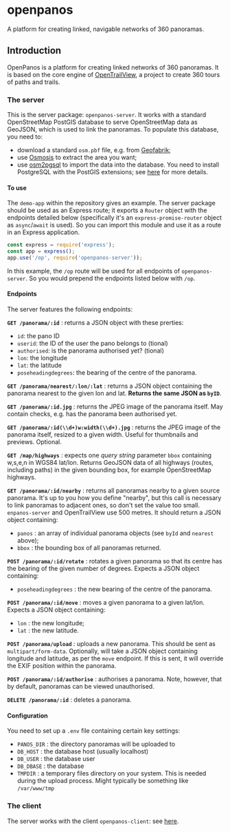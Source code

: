 # openpanos
A platform for creating linked, navigable networks of 360 panoramas.

## Introduction
OpenPanos is a platform for creating linked networks of 360 panoramas. It is based on the core engine of [OpenTrailView](https://entrailview.org), a project to create 360 tours of paths and trails.

### The server
This is the server package: `openpanos-server`. It works with a standard OpenStreetMap PostGIS database to serve OpenStreetMap data as GeoJSON, which is used to link the panoramas. To populate this database, you need to:
- download a standard `osm.pbf` file, e.g. from [Geofabrik](https://download.geofabrik.de); 
- use [Osmosis](https://wiki.enstreetmap.org/wiki/Osmosis) to extract the area you want; 
- use [osm2pgsql](https://wiki.enstreetmap.org/wiki/Osm2pgsql) to import the data into the database. You need to install PostgreSQL with the PostGIS extensions; see [here](https://wiki.enstreetmap.org/wiki/PostGIS) for more details.

#### To use
The `demo-app` within the repository gives an example. The server package should
be used as an Express route; it exports a `Router` object with the endpoints detailed below (specifically it's an `express-promise-router` object as `async`/`await` is used). So you can import this module and use it as a route in an Express application.
```javascript
const express = require('express');
const app = express();
app.use('/op', require('openpanos-server'));
```
In this example, the `/op` route will be used for all endpoints of `openpanos-server`. So you would prepend the endpoints listed below with `/op`.

#### Endpoints
The server features the following endpoints:

**`GET /panorama/:id`** : returns a JSON object with these prerties:
- `id`: the pano ID
- `userid`: the ID of the user the pano belongs to (tional)
- `authorised`: is the panorama authorised yet? (tional)
- `lon`: the longitude 
- `lat`: the latitude 
- `poseheadingdegrees`: the bearing of the centre of the panorama.

**`GET /panorama/nearest/:lon/:lat`** : returns a JSON object containing the panorama nearest to the given lon and lat. **Returns the same JSON as `byID`**.

**`GET /panorama/:id.jpg`** : returns the JPEG image of the panorama itself. May contain checks, e.g. has the panorama been authorised yet.

**`GET /panorama/:id(\\d+)w:width(\\d+).jpg`** : returns the JPEG image of the panorama itself, resized to a given width. Useful for thumbnails and previews. Optional.

**`GET /map/highways`** : expects one *query string* parameter `bbox` containing w,s,e,n in WGS84 lat/lon. Returns GeoJSON data of all highways (routes, including paths) in the given bounding box, for example OpenStreetMap highways. 

**`GET /panorama/:id/nearby`** : returns all panoramas nearby to a given source panorama. It's up to you how you define "nearby", but this call is necessary to link panoramas to adjacent ones, so don't set the value too small. `enpanos-server` and OpenTrailView use 500 metres. It should return a JSON object containing:
- `panos` : an array of individual panorama objects (see `byId` and `nearest` above);
- `bbox` : the bounding box of all panoramas returned.

**`POST /panorama/:id/rotate`** : rotates a given panorama so that its centre has the bearing of the given number of degrees. Expects a JSON object containing:
- `poseheadingdegrees` : the new bearing of the centre of the panorama.
 
**`POST /panorama/:id/move`** : moves a given panorama to a given lat/lon. Expects a JSON object containing: 
- `lon` : the new longitude;
- `lat` : the new latitude.

**`POST /panorama/upload`** : uploads a new panorama. This should be sent
as `multipart/form-data`. Optionally, will take a JSON object containing longitude and latitude, as per the `move` endpoint. If this is sent, it will override the EXIF position within the panorama.

**`POST /panorama/:id/authorise`** : authorises a panorama. Note, however, that by default, panoramas can be viewed unauthorised.

**`DELETE /panorama/:id`** : deletes a panorama.

#### Configuration
You need to set up a `.env` file containing certain key settings: 
- `PANOS_DIR` : the directory panoramas will be uploaded to
- `DB_HOST` : the database host (usually localhost)
- `DB_USER` : the database user
- `DB_DBASE` : the database
- `TMPDIR` : a temporary files directory on your system. This is needed during the upload process. Might typically be something like `/var/www/tmp`

### The client
The server works with the client `openpanos-client`: see [here](https://www.npmjs.com/package/enpanos-client).
